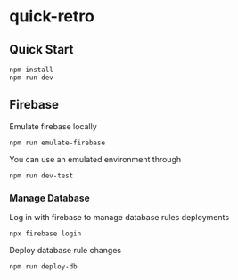 # quick-retro

## Quick Start

```
npm install
npm run dev
```

## Firebase

Emulate firebase locally

```
npm run emulate-firebase
```

You can use an emulated environment through

```
npm run dev-test
```

### Manage Database

Log in with firebase to manage database rules deployments

```
npx firebase login
```

Deploy database rule changes
```
npm run deploy-db
```